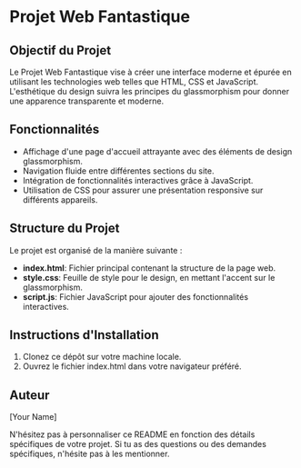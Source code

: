 # Projet Web Fantastique

## Objectif du Projet
Le Projet Web Fantastique vise à créer une interface moderne et épurée en utilisant les technologies web telles que HTML, CSS et JavaScript. L'esthétique du design suivra les principes du glassmorphism pour donner une apparence transparente et moderne.

## Fonctionnalités
- Affichage d'une page d'accueil attrayante avec des éléments de design glassmorphism.
- Navigation fluide entre différentes sections du site.
- Intégration de fonctionnalités interactives grâce à JavaScript.
- Utilisation de CSS pour assurer une présentation responsive sur différents appareils.

## Structure du Projet
Le projet est organisé de la manière suivante :
- **index.html**: Fichier principal contenant la structure de la page web.
- **style.css**: Feuille de style pour le design, en mettant l'accent sur le glassmorphism.
- **script.js**: Fichier JavaScript pour ajouter des fonctionnalités interactives.

## Instructions d'Installation
1. Clonez ce dépôt sur votre machine locale.
2. Ouvrez le fichier index.html dans votre navigateur préféré.

## Auteur
[Your Name]

N'hésitez pas à personnaliser ce README en fonction des détails spécifiques de votre projet. Si tu as des questions ou des demandes spécifiques, n'hésite pas à les mentionner.
